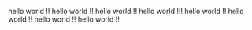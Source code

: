 hello world !!
hello world !!
hello world !!
hello world !!!
hello world !!
hello world !!
hello world !!
hello world !!


